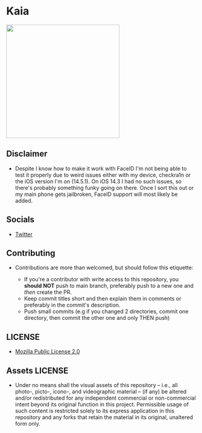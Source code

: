 # Kaia

<img src="https://raw.githubusercontent.com/Luki120/luki120.github.io/master/assets/Misc/Kaia.png" width="300">

## Disclaimer

* Despite I know how to make it work with FaceID I'm not being able to test it properly due to weird issues either with my device, checkra1n or the iOS version I'm on (14.5.1). On iOS 14.3 I had no such issues, so there's probably something funky going on there. Once I sort this out or my main phone gets jailbroken, FaceID support will most likely be added.

## Socials

* [Twitter](https://twitter.com/Lukii120)

## Contributing

* Contributions are more than welcomed, but should follow this etiquette:

	* If you're a contributor with write access to this repository, you **should NOT** push to main branch, preferably push to a new one and *then* create the PR.
	* Keep commit titles short and then explain them in comments or preferably in the commit's description.
	* Push small commits (e.g if you changed 2 directories, commit one directory, then commit the other one and only THEN push)

## LICENSE

* [Mozilla Public License 2.0](https://www.mozilla.org/en-US/MPL/2.0/)

## Assets LICENSE

* Under no means shall the visual assets of this repository – i.e., all photo-, picto-, icono-, and videographic material – (if any) be altered and/or redistributed for any independent commercial or non-commercial intent beyond its original function in this project. Permissible usage of such content is restricted solely to its express application in this repository and any forks that retain the material in its original, unaltered form only.
